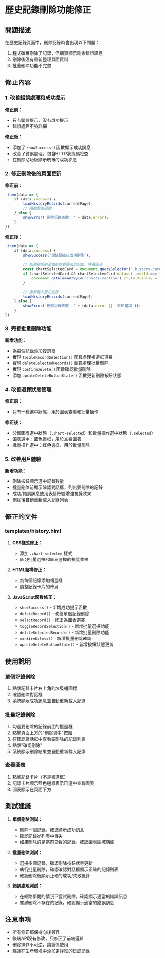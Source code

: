 # 歷史記錄刪除功能修正

## 問題描述
在歷史記錄頁面中，刪除記錄時會出現以下問題：
1. 程式確實刪除了記錄，但網頁顯示刪除錯誤訊息
2. 刪除後沒有重新整理頁面資料
3. 批量刪除功能不完整

## 修正內容

### 1. 改善錯誤處理和成功提示

**修正前：**
- 只有錯誤提示，沒有成功提示
- 錯誤處理不夠詳細

**修正後：**
- 添加了 `showSuccess()` 函數顯示成功訊息
- 改善了錯誤處理，包含HTTP狀態碼檢查
- 在刪除成功後顯示明確的成功訊息

### 2. 修正刪除後的頁面更新

**修正前：**
```javascript
.then(data => {
    if (data.success) {
        loadHistoryRecords(currentPage);
        // 隱藏圖表邏輯
    } else {
        showError('刪除記錄失敗: ' + data.error);
    }
})
```

**修正後：**
```javascript
.then(data => {
    if (data.success) {
        showSuccess('測試記錄已成功刪除');
        
        // 如果刪除的是當前查看圖表的記錄，隱藏圖表
        const chartSelectedCard = document.querySelector('.history-card.chart-selected');
        if (chartSelectedCard && chartSelectedCard.dataset.testId === testId) {
            document.getElementById('charts-section').style.display = 'none';
        }
        
        // 重新載入歷史記錄
        loadHistoryRecords(currentPage);
    } else {
        showError('刪除記錄失敗: ' + (data.error || '未知錯誤'));
    }
})
```

### 3. 完善批量刪除功能

**新增功能：**
- 為每個記錄添加複選框
- 實現 `toggleRecordSelection()` 函數處理複選框選擇
- 實現 `deleteSelectedRecords()` 函數處理批量刪除
- 實現 `confirmDelete()` 函數確認批量刪除
- 添加 `updateDeleteButtonState()` 函數更新刪除按鈕狀態

### 4. 改善選擇狀態管理

**修正前：**
- 只有一種選中狀態，用於圖表查看和批量操作

**修正後：**
- 分離圖表選中狀態（`.chart-selected`）和批量操作選中狀態（`.selected`）
- 圖表選中：藍色邊框，用於查看圖表
- 批量操作選中：紅色邊框，用於批量刪除

### 5. 改善用戶體驗

**新增功能：**
- 刪除按鈕顯示選中記錄數量
- 批量刪除前顯示確認對話框，列出要刪除的記錄
- 成功/錯誤訊息使用表情符號增強視覺效果
- 刪除後自動重新載入記錄列表

## 修正的文件

### templates/history.html
1. **CSS樣式修正：**
   - 添加 `.chart-selected` 樣式
   - 區分批量選擇和圖表選擇的視覺效果

2. **HTML結構修正：**
   - 為每個記錄添加複選框
   - 調整記錄卡片的佈局

3. **JavaScript函數修正：**
   - `showSuccess()` - 新增成功提示函數
   - `deleteRecord()` - 改善單個記錄刪除
   - `selectRecord()` - 修正為圖表選擇
   - `toggleRecordSelection()` - 新增批量選擇功能
   - `deleteSelectedRecords()` - 新增批量刪除功能
   - `confirmDelete()` - 新增批量刪除確認
   - `updateDeleteButtonState()` - 新增按鈕狀態更新

## 使用說明

### 單個記錄刪除
1. 點擊記錄卡片右上角的垃圾桶圖標
2. 確認刪除對話框
3. 系統顯示成功訊息並自動重新載入記錄

### 批量記錄刪除
1. 勾選要刪除的記錄前面的複選框
2. 點擊頁面上方的"刪除選中"按鈕
3. 在確認對話框中查看要刪除的記錄列表
4. 點擊"確認刪除"
5. 系統顯示刪除結果並自動重新載入記錄

### 查看圖表
1. 點擊記錄卡片（不是複選框）
2. 記錄卡片顯示藍色邊框表示已選中查看圖表
3. 圖表顯示在頁面下方

## 測試建議

1. **單個刪除測試：**
   - 刪除一個記錄，確認顯示成功訊息
   - 確認記錄從列表中消失
   - 如果刪除的是當前查看的記錄，確認圖表區域隱藏

2. **批量刪除測試：**
   - 選擇多個記錄，確認刪除按鈕狀態更新
   - 執行批量刪除，確認確認對話框顯示正確的記錄列表
   - 確認刪除後顯示正確的成功/失敗統計

3. **錯誤處理測試：**
   - 在網路斷開的情況下嘗試刪除，確認顯示適當的錯誤訊息
   - 嘗試刪除不存在的記錄，確認顯示適當的錯誤訊息

## 注意事項

- 所有修正都保持向後兼容
- 後端API沒有修改，只修正了前端邏輯
- 刪除操作不可逆，請謹慎使用
- 建議在生產環境中添加更詳細的日誌記錄
